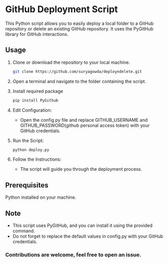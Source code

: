 # GitHub Deployment Script

This Python script allows you to easily deploy a local folder to a GitHub repository or delete an existing GitHub repository. It uses the PyGitHub library for GitHub interactions.

## Usage

1. Clone or download the repository to your local machine.
   ```bash
   git clone https://github.com/suryagowda/deployndelete.git

2. Open a terminal and navigate to the folder containing the script.

3. Install required package
   ```bash
   pip install PyGithub
4. Edit Configuration:
   - Open the config.py file and replace GITHUB_USERNAME and GITHUB_PASSWORD(github personal access token) with your GitHub credentials.

5. Run the Script:
   ```bash
   python deploy.py

6. Follow the Instructions:

   - The script will guide you through the deployment process.

## Prerequisites

  Python installed on your machine.

## Note

  - This script uses PyGitHub, and you can install it using the provided command.
  - Do not forget to replace the default values in config.py with your GitHub credentials.
    
### Contributions are welcome, feel free to open an issue.
